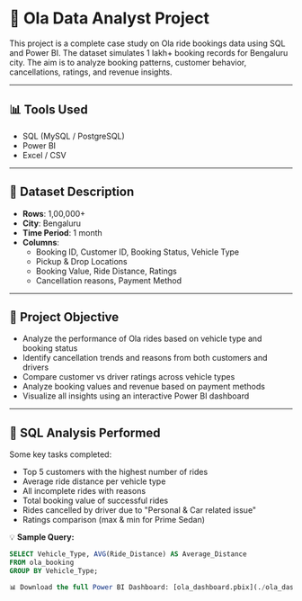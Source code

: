 # 🚕 Ola Data Analyst Project

This project is a complete case study on Ola ride bookings data using SQL and Power BI. The dataset simulates 1 lakh+ booking records for Bengaluru city. The aim is to analyze booking patterns, customer behavior, cancellations, ratings, and revenue insights.

---

## 📊 Tools Used
- SQL (MySQL / PostgreSQL)
- Power BI
- Excel / CSV

---

## 📁 Dataset Description

- **Rows**: 1,00,000+
- **City**: Bengaluru
- **Time Period**: 1 month
- **Columns**: 
  - Booking ID, Customer ID, Booking Status, Vehicle Type
  - Pickup & Drop Locations
  - Booking Value, Ride Distance, Ratings
  - Cancellation reasons, Payment Method

---

## 🎯 Project Objective

- Analyze the performance of Ola rides based on vehicle type and booking status
- Identify cancellation trends and reasons from both customers and drivers
- Compare customer vs driver ratings across vehicle types
- Analyze booking values and revenue based on payment methods
- Visualize all insights using an interactive Power BI dashboard

---

## 🧠 SQL Analysis Performed

Some key tasks completed:

- Top 5 customers with the highest number of rides
- Average ride distance per vehicle type
- All incomplete rides with reasons
- Total booking value of successful rides
- Rides cancelled by driver due to "Personal & Car related issue"
- Ratings comparison (max & min for Prime Sedan)

💡 **Sample Query:**
```sql
SELECT Vehicle_Type, AVG(Ride_Distance) AS Average_Distance
FROM ola_booking
GROUP BY Vehicle_Type;

📊 Download the full Power BI Dashboard: [ola_dashboard.pbix](./ola_dashboard.pbix)
